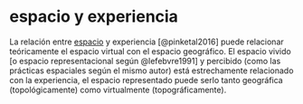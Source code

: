# espacio y experiencia

La relación entre [espacio](espacio.md) y experiencia [@pinketal2016]  puede relacionar teóricamente el espacio virtual con el espacio geográfico. El espacio vivido [o espacio representacional según @lefebvre1991] y percibido (como las prácticas espaciales según el mismo autor) está estrechamente relacionado con la experiencia, el espacio representado puede serlo tanto geográfica (topológicamente) como virtualmente (topográficamente).
